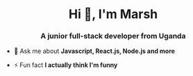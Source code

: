 <h1 align="center">Hi 👋, I'm Marsh</h1>
<h3 align="center">A junior full-stack developer from Uganda</h3>

- 💬 Ask me about **Javascript, React.js, Node.js and more**

- ⚡ Fun fact **I actually think I'm funny**
